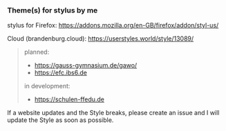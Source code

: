 ### Theme(s) for stylus by me

stylus for Firefox: https://addons.mozilla.org/en-GB/firefox/addon/styl-us/

Cloud (brandenburg.cloud):
https://userstyles.world/style/13089/
> planned:
>  - https://gauss-gymnasium.de/gawo/
>  - https://efc.ibs6.de
>
> in development:
>  - https://schulen-ffedu.de

If a website updates and the Style breaks, please create an issue and I will update the Style as soon as possible.
